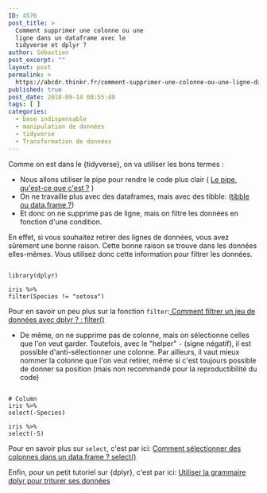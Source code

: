 ```yaml
---
ID: 4576
post_title: >
  Comment supprimer une colonne ou une
  ligne dans un dataframe avec le
  tidyverse et dplyr ?
author: Sébastien
post_excerpt: ""
layout: post
permalink: >
  https://abcdr.thinkr.fr/comment-supprimer-une-colonne-ou-une-ligne-dans-un-dataframe-avec-le-tidyverse-et-dplyr/
published: true
post_date: 2018-09-14 08:55:49
tags: [ ]
categories:
  - base indispensable
  - manipulation de données
  - tidyverse
  - Transformation de données
---
```

Comme on est dans le {tidyverse}, on va utiliser les bons termes :

- Nous allons utiliser le pipe pour rendre le code plus clair ( <a href="https://abcdr.thinkr.fr/le-pipe-quest-ce-que-cest/">Le pipe, qu'est-ce que c'est ?</a> )
- On ne travaille plus avec des dataframes, mais avec des tibble: (<a href="https://abcdr.thinkr.fr/tibble-ou-data-frame/">tibble ou data.frame ?</a>)
- Et donc on ne supprime pas de ligne, mais on filtre les données en fonction d'une condition.

En effet, si vous souhaitez retirer des lignes de données, vous avez sûrement une bonne raison. Cette bonne raison se trouve dans les données elles-mêmes. Vous utilisez donc cette information pour filtrer les données.
<pre class="r"><code>
library(dplyr)

iris %&gt;%
filter(Species != "setosa")
</code></pre>
Pour en savoir un peu plus sur la fonction <code>filter</code>:<a href="https://abcdr.thinkr.fr/comment-filtrer-un-jeu-de-donnees-avec-dplyr/"> Comment filtrer un jeu de données avec dplyr ? : filter()</a>

- De même, on ne supprime pas de colonne, mais on sélectionne celles que l'on veut garder. Toutefois, avec le "helper" <code>-</code> (signe négatif), il est possible d'anti-sélectionner une colonne. Par ailleurs, il vaut mieux nommer la colonne que l'on veut retirer, même si c'est toujours possible de donner sa position (mais non recommandé pour la reproductibilité du code)
<pre class="r"><code>
# Column
iris %&gt;%
select(-Species)

iris %&gt;%
select(-5)
</code></pre>
Pour en savoir plus sur <code>select</code>, c'est par ici: <a href="https://abcdr.thinkr.fr/comment-selectionner-des-colonnes-dans-un-data-frame-select/">Comment sélectionner des colonnes dans un data.frame ? select()</a>

Enfin, pour un petit tutoriel sur {dplyr}, c'est par ici: <a href="https://thinkr.fr/utiliser-la-grammaire-dplyr-pour-triturer-ses-donnees/">Utiliser la grammaire dplyr pour triturer ses données</a>